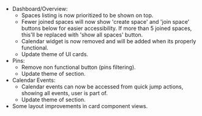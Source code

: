 - Dashboard/Overview:
  - Spaces listing is now prioritized to be shown on top.
  - Fewer joined spaces will now show 'create space' and 'join space' buttons below for easier accessibility. If more than 5 joined spaces, this'll be replaced with 'show all spaces' button.
  - Calendar widget is now removed and will be added when its properly functional.
  - Update theme of UI cards.
- Pins:
  - Remove non functional button (pins filtering).
  - Update theme of section.
- Calendar Events:
  - Calendar events can now be accessed from quick jump actions, showing all events, user is part of.
  - Update theme of section.
- Some layout improvements in card component views.
